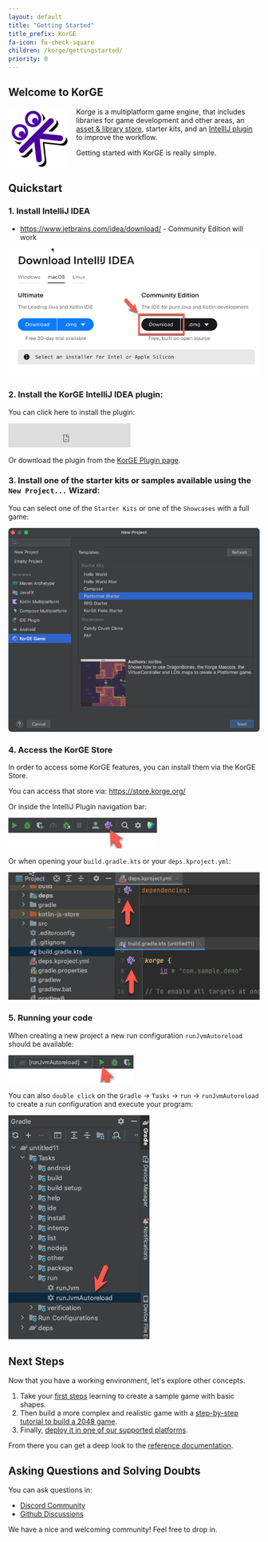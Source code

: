 ```yaml
---
layout: default
title: "Getting Started"
title_prefix: KorGE
fa-icon: fa-check-square
children: /korge/gettingstarted/
priority: 0
---
```


## Welcome to KorGE

<img alt="Korge" src="/i/logos/korge.svg" width="120" height="120" style="float:left;margin-right:16px;"/>

Korge is a multiplatform game engine, 
that includes libraries for game development and other areas, 
an [asset & library store](https://store.korge.org/),
starter kits,
and an [IntellIJ plugin](https://plugins.jetbrains.com/plugin/9676-korge) to improve the workflow.

Getting started with KorGE is really simple.

<div style="clear:both;"></div>

## Quickstart

### 1. Install IntelliJ IDEA

* <https://www.jetbrains.com/idea/download/> - Community Edition will work

![](install-intellij-idea.png)

### 2. Install the KorGE **IntelliJ IDEA plugin**:

You can click here to install the plugin:

<iframe frameborder="none" width="245px" height="48px" src="https://plugins.jetbrains.com/embeddable/install/9676"></iframe>

Or download the plugin from the [KorGE Plugin page](https://plugins.jetbrains.com/plugin/9676-korge).

### 3. Install one of the starter kits or samples available using the `New Project...` Wizard:

You can select one of the `Starter Kits` or one of the `Showcases` with a full game:

![](korge-new-project.png)

### 4. Access the KorGE Store

In order to access some KorGE features, you can install them via the KorGE Store.

You can access that store via: <https://store.korge.org/>

Or inside the IntelliJ Plugin navigation bar:

![](jitto-korge-store.png)

Or when opening your `build.gradle.kts` or your `deps.kproject.yml`:

![](jitto-korge-store2.png)

### 5. Running your code

When creating a new project a new run configuration `runJvmAutoreload` should be available:

![](runJvmAutoreload.png)

You can also `double click` on the `Gradle` → `Tasks` → `run` → `runJvmAutoreload`
to create a run configuration and execute your program:

![](gradle-panel-runJvmAutoreload.png)

## Next Steps

Now that you have a working environment, let's explore other concepts. 

1. Take your [first steps](firststeps) learning to create a sample game with basic shapes.
2. Then build a more complex and realistic game with a [step-by-step tutorial to build a 2048 game](firstgame).
3. Finally, [deploy it in one of our supported platforms](/korge/deployment).

From there you can get a deep look to the [reference documentation](/korge/reference).

## Asking Questions and Solving Doubts

You can ask questions in:

* [Discord Community](https://discord.korge.org/)
* [Github Discussions](https://github.com/korlibs/korge/discussions)

We have a nice and welcoming community! Feel free to drop in.
